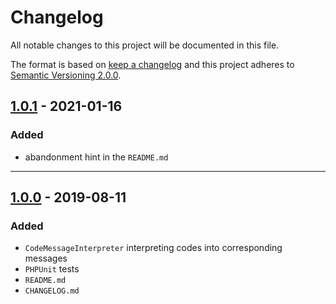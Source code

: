 # Changelog

All notable changes to this project will be documented in this file.

The format is based on [keep a changelog][xtlink-keep-a-changelog]
and this project adheres to [Semantic Versioning 2.0.0][xtlink-semantic-versioning].

## [1.0.1] - 2021-01-16

### Added

* abandonment hint in the `README.md`

[1.0.1]: https://github.com/codekandis/code-message-interpreter/compare/1.0.0...1.0.1

---
## [1.0.0] - 2019-08-11

### Added

* `CodeMessageInterpreter` interpreting codes into corresponding messages
* `PHPUnit` tests
* `README.md`
* `CHANGELOG.md`

[1.0.0]: https://github.com/codekandis/code-message-interpreter/tree/1.0.0



[xtlink-keep-a-changelog]: http://keepachangelog.com/en/1.0.0/
[xtlink-semantic-versioning]: http://semver.org/spec/v2.0.0.html
